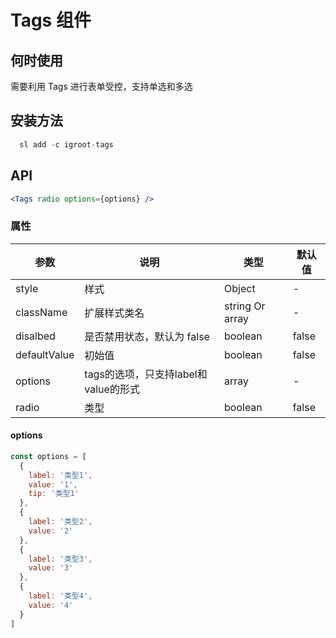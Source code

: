 
# Tags 组件

## 何时使用

需要利用 Tags 进行表单受控，支持单选和多选

## 安装方法

```jsx
  sl add -c igroot-tags
```

## API

```jsx
<Tags radio options={options} />
```

### 属性
| 参数 | 说明 | 类型 | 默认值 |
| --- | --- | --- | --- |
| style | 样式 | Object | - |
| className | 扩展样式类名 | string Or array | - |
| disalbed | 是否禁用状态，默认为 false | boolean | false |
| defaultValue | 初始值 | boolean | false |
| options | tags的选项，只支持label和value的形式 | array | - |
| radio | 类型 | boolean | false |

#### options
```jsx
const options = [
  {
    label: '类型1',
    value: '1',
    tip: '类型1'
  },
  {
    label: '类型2',
    value: '2'
  },
  {
    label: '类型3',
    value: '3'
  },
  {
    label: '类型4',
    value: '4'
  }
]
```


